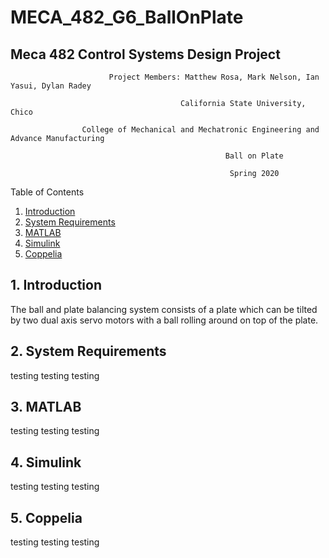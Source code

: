 # MECA_482_G6_BallOnPlate
## Meca 482 Control Systems Design Project

                          Project Members: Matthew Rosa, Mark Nelson, Ian Yasui, Dylan Radey

                                          California State University, Chico

                    College of Mechanical and Mechatronic Engineering and Advance Manufacturing

                                                    Ball on Plate

                                                     Spring 2020

Table of Contents
1. [Introduction](https://github.com/mrosa3/G6-BallOnPlate/blob/main/README.md#1-introduction)
2. [System Requirements](https://github.com/mrosa3/G6-BallOnPlate/blob/main/README.md#2-system-requirements)
3. [MATLAB](https://github.com/mrosa3/G6-BallOnPlate/blob/main/README.md#3-matlab)
4. [Simulink](https://github.com/mrosa3/G6-BallOnPlate/blob/main/README.md#4-simulink)
5. [Coppelia](https://github.com/mrosa3/G6-BallOnPlate/blob/main/README.md#5-coppelia)

## 1. Introduction
The ball and plate balancing system consists of a plate which can be tilted by two dual axis servo motors with a ball rolling around on top of the plate.

## 2. System Requirements
testing testing testing

## 3. MATLAB
testing testing testing

## 4. Simulink
testing testing testing

## 5. Coppelia
testing testing testing
